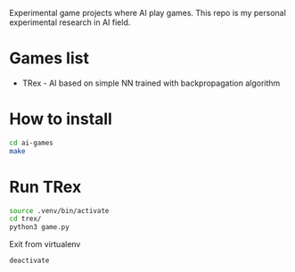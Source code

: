 Experimental game projects where AI play games.
This repo is my personal experimental research in AI field.

# Games list
  - TRex - AI based on simple NN trained with backpropagation algorithm

# How to install
```bash
cd ai-games
make
```

# Run TRex
```bash
source .venv/bin/activate
cd trex/
python3 game.py
```
Exit from virtualenv
```bash
deactivate
```